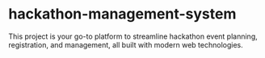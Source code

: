 # hackathon-management-system
This project is your go-to platform to streamline hackathon event planning, registration, and management, all built with modern web technologies.
